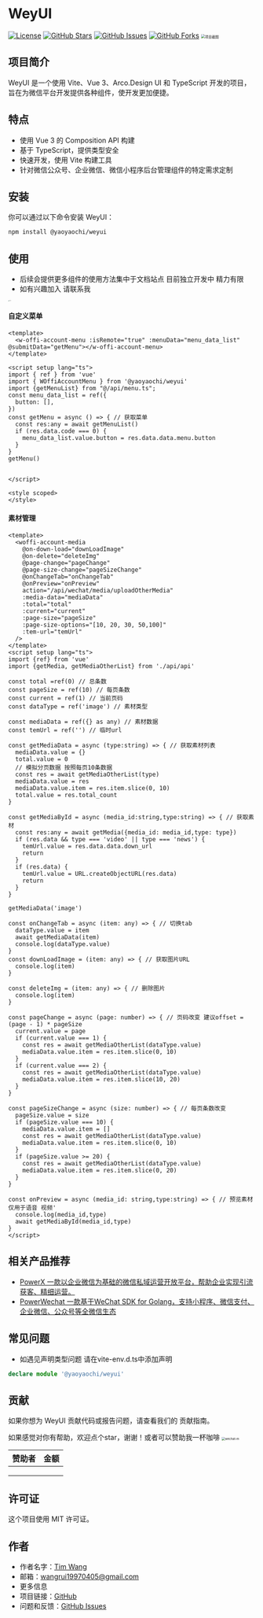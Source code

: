 # WeyUI

[![License](https://img.shields.io/badge/license-MIT-blue.svg)](LICENSE)
[![GitHub Stars](https://img.shields.io/github/stars/yaoyaochil/WeyUI.svg)](https://github.com/yaoyaochil/WeyUI/stargazers)
[![GitHub Issues](https://img.shields.io/github/issues/yaoyaochil/WeyUI.svg)](https://github.com/yaoyaochil/WeyUI/issues)
[![GitHub Forks](https://img.shields.io/github/forks/yaoyaochil/WeyUI.svg)](https://github.com/yaoyaochil/WeyUI/network)
<img src="./img/logo-md.png" alt="项目截图" style="zoom:50%;" />

## 项目简介

WeyUI 是一个使用 Vite、Vue 3、Arco.Design UI 和 TypeScript 开发的项目，旨在为微信平台开发提供各种组件，使开发更加便捷。

## 特点

- 使用 Vue 3 的 Composition API 构建
- 基于 TypeScript，提供类型安全
- 快速开发，使用 Vite 构建工具
- 针对微信公众号、企业微信、微信小程序后台管理组件的特定需求定制

## 安装

你可以通过以下命令安装 WeyUI：

```bash
npm install @yaoyaochi/weyui
```

## 使用
- 后续会提供更多组件的使用方法集中于文档站点 目前独立开发中 精力有限
- 如有兴趣加入 请联系我

<img src="./img/wechaty.JPG" alt="wechat" style="zoom:10%;" />

#### 自定义菜单
```vue
<template>
  <w-offi-account-menu :isRemote="true" :menuData="menu_data_list" @submitData="getMenu"></w-offi-account-menu>
</template>

<script setup lang="ts">
import { ref } from 'vue'
import { WOffiAccountMenu } from '@yaoyaochi/weyui'
import {getMenuList} from "@/api/menu.ts";
const menu_data_list = ref({
  button: [],
})
const getMenu = async () => { // 获取菜单
  const res:any = await getMenuList()
  if (res.data.code === 0) {
    menu_data_list.value.button = res.data.data.menu.button
  }
}
getMenu()


</script>

<style scoped>
</style>
```

#### 素材管理
```vue
<template>
  <woffi-account-media
    @on-down-load="downLoadImage"
    @on-delete="deleteImg"
    @page-change="pageChange"
    @page-size-change="pageSizeChange"
    @onChangeTab="onChangeTab"
    @onPreview="onPreview"
    action="/api/wechat/media/uploadOtherMedia"
    :media-data="mediaData"
    :total="total"
    :current="current"
    :page-size="pageSize"
    :page-size-options="[10, 20, 30, 50,100]"
    :tem-url="temUrl"
  />
</template>
<script setup lang="ts">
import {ref} from 'vue'
import {getMedia, getMediaOtherList} from './api/api'

const total =ref(0) // 总条数
const pageSize = ref(10) // 每页条数
const current = ref(1) // 当前页码
const dataType = ref('image') // 素材类型

const mediaData = ref({} as any) // 素材数据
const temUrl = ref('') // 临时url

const getMediaData = async (type:string) => { // 获取素材列表
  mediaData.value = {}
  total.value = 0
  // 模拟分页数据 按照每页10条数据
  const res = await getMediaOtherList(type)
  mediaData.value = res
  mediaData.value.item = res.item.slice(0, 10)
  total.value = res.total_count
}

const getMediaById = async (media_id:string,type:string) => { // 获取素材
  const res:any = await getMedia({media_id: media_id,type: type})
  if (res.data && type === 'video' || type === 'news') {
    temUrl.value = res.data.data.down_url
    return
  }
  if (res.data) {
    temUrl.value = URL.createObjectURL(res.data)
    return
  }
}

getMediaData('image')

const onChangeTab = async (item: any) => { // 切换tab
  dataType.value = item
  await getMediaData(item)
  console.log(dataType.value)
}
const downLoadImage = (item: any) => { // 获取图片URL
  console.log(item)
}

const deleteImg = (item: any) => { // 删除图片
  console.log(item)
}

const pageChange = async (page: number) => { // 页码改变 建议offset = (page - 1) * pageSize
  current.value = page
  if (current.value === 1) {
    const res = await getMediaOtherList(dataType.value)
    mediaData.value.item = res.item.slice(0, 10)
  }
  if (current.value === 2) {
    const res = await getMediaOtherList(dataType.value)
    mediaData.value.item = res.item.slice(10, 20)
  }
}

const pageSizeChange = async (size: number) => { // 每页条数改变
  pageSize.value = size
  if (pageSize.value === 10) {
    mediaData.value.item = []
    const res = await getMediaOtherList(dataType.value)
    mediaData.value.item = res.item.slice(0, 10)
  }
  if (pageSize.value >= 20) {
    const res = await getMediaOtherList(dataType.value)
    mediaData.value.item = res.item.slice(0, 20)
  }
}

const onPreview = async (media_id: string,type:string) => { // 预览素材 仅用于语音 视频'
  console.log(media_id,type)
  await getMediaById(media_id,type)
}
</script>
```

## 相关产品推荐
- [PowerX 一款以企业微信为基础的微信私域运营开放平台，帮助企业实现引流获客、精细运营。](https://github.com/ArtisanCloud/PowerX)
- [PowerWechat 一款基于WeChat SDK for Golang，支持小程序、微信支付、企业微信、公众号等全微信生态](https://github.com/ArtisanCloud/PowerWeChat)

## 常见问题
- 如遇见声明类型问题 请在vite-env.d.ts中添加声明
```typescript
declare module '@yaoyaochi/weyui'
```

## 贡献
如果你想为 WeyUI 贡献代码或报告问题，请查看我们的 贡献指南。




如果感觉对你有帮助，欢迎点个star，谢谢！或者可以赞助我一杯咖啡
<img src="./img/wechat-money.jpg" alt="wechat-m" style="zoom:43%;" />

| 赞助者 | 金额 |
|-----|----|
|     |    |
|     |    |
|     |    |


## 许可证
这个项目使用 MIT 许可证。

## 作者
- 作者名字：[Tim Wang](https://github.com/yaoyaochil)
- 邮箱：wangrui19970405@gmail.com
- 更多信息
- 项目链接：[GitHub](https://github.com/yaoyaochil/WeyUI)
- 问题和反馈：[GitHub Issues](https://github.com/yaoyaochil/WeyUI/issues)
